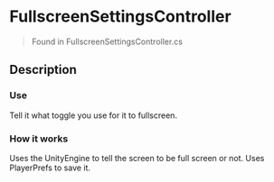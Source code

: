 # FullscreenSettingsController
> Found in FullscreenSettingsController.cs

## Description
### Use
Tell it what toggle you use for it to fullscreen.
### How it works
Uses the UnityEngine to tell the screen to be full screen or not. Uses PlayerPrefs to save it.

